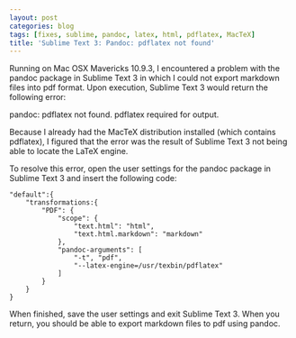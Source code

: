 ```yaml
---
layout: post
categories: blog
tags: [fixes, sublime, pandoc, latex, html, pdflatex, MacTeX]
title: 'Sublime Text 3: Pandoc: pdflatex not found'
---
```


Running on Mac OSX Mavericks 10.9.3, I encountered a problem with the 
pandoc package in Sublime Text 3 in which I could not export markdown files into pdf format. Upon execution, Sublime Text 3 would return the following error:

pandoc: pdflatex not found. pdflatex required for output.

Because I already had the MacTeX distribution installed (which contains pdflatex), I figured that the error was the result of Sublime Text 3 not being able to locate the LaTeX engine.

To resolve this error, open the user settings for the pandoc package in Sublime Text 3 and insert the following code:

```
"default":{
    "transformations:{
        "PDF": {
            "scope": {
                "text.html": "html",
                "text.html.markdown": "markdown"
            },
            "pandoc-arguments": [
                "-t", "pdf",
                "--latex-engine=/usr/texbin/pdflatex"
            ]
        }
    }
}
```

When finished, save the user settings and exit Sublime Text 3. When you return, you should be able to export markdown files to pdf using pandoc.
